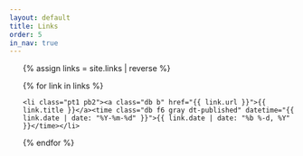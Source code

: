 ```yaml
---
layout: default
title: Links
order: 5
in_nav: true
---
```


<ul class="ma0 pa0 list c-linky-visited c-sans-serif">

{% assign links = site.links | reverse %}

{% for link in links %}

    <li class="pt1 pb2"><a class="db b" href="{{ link.url }}">{{ link.title }}</a><time class="db f6 gray dt-published" datetime="{{ link.date | date: "%Y-%m-%d" }}">{{ link.date | date: "%b %-d, %Y" }}</time></li>

{% endfor %}

</ul>

